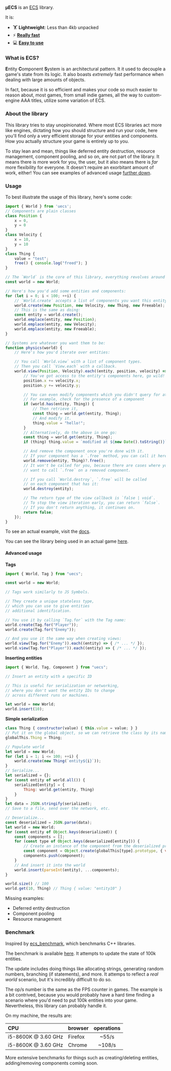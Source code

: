 **μECS** is an [ECS](#what-is-ecs) library.

It is:
* 🏋️ **Lightweight**: Less than 4kb unpacked
* ⚡ [**Really fast**](#benchmark)
* 💻 [**Easy to use**](#usage)

### What is ECS?

**E**ntity **C**omponent **S**ystem is an architectural pattern. It it used to decouple a game's state from its logic. It also boasts *extremely* fast performance when dealing with large amounts of objects. 

In fact, because it is so efficient and makes your code so much easier to reason about, most games, from small indie games, all the way to custom-engine AAA titles, utilize some variation of ECS.

### About the library

This library tries to stay unopinionated. Where most ECS libraries act more like engines, dictating how you should structure and run your code, here you'll find only a very efficient storage for your entities and components. How you actually structure your game is entirely up to you.

To stay lean and mean, things like deferred entity destruction, resource management, component pooling, and so on, are not part of the library. It means there is more work for you, the user, but it also means there is *far* more flexibility for everyone. It doesn't require an exorbitant amount of work, either! You can see examples of advanced usage [further down](#advanced-usage).

### Usage

To best illustrate the usage of this library, here's some code:

```ts
import { World } from 'uecs';
// Components are plain classes
class Position {
    x = 0,
    y = 0
}
class Velocity {
    x = 10,
    y = 10
}
class Thing {
    value = "test";
    free() { console.log("freed"); }
}

// The `World` is the core of this library, everything revolves around it:
const world = new World;

// Here's how you'd add some entities and components:
for (let i = 0; i < 100; ++i) {
    // `World.create` accepts a list of components you want this entity to have
    world.create(new Position, new Velocity, new Thing, new Freeable);
    // This is the same as doing:
    const entity = world.create();
    world.emplace(entity, new Position);
    world.emplace(entity, new Velocity);
    world.emplace(entity, new Freeable);
}

// Systems are whatever you want them to be:
function physics(world) {
    // Here's how you'd iterate over entities:

    // You call `World.view` with a list of component types.
    // Then you call `View.each` with a callback.
    world.view(Position, Velocity).each((entity, position, velocity) => {
        // You've got access to the entity's components here, go wild!
        position.x += velocity.x;
        position.y += velocity.y;

        // You can even modify components which you didn't query for at this point
        // For example, check for the presence of a component
        if (world.has(entity, Thing)) {
            // Then retrieve it,
            const thing = world.get(entity, Thing);
            // And modify it.
            thing.value = "hello!";
        }
        // Alternatively, do the above in one go:
        const thing = world.get(entity, Thing);
        if (thing) thing.value = `modified at ${new Date().toString()}`;

        // And remove the component once you're done with it.
        // If your component has a `.free` method, you can call it here, too:
        world.remove(entity, Thing)?.free();
        // It won't be called for you, because there are cases where you don't
        // want to call `.free` on a removed component.

        // If you call `World.destroy`, `.free` will be called
        // on each component that has it:
        world.destroy(entity);

        // The return type of the view callback is `false | void`.
        // To stop the view iteration early, you can return `false`.
        // If you don't return anything, it continues on.
        return false;
    });
}
```

To see an actual example, visit the [docs](./docs).

You can see the library being used in an actual game [here](https://github.com/EverCrawl/game/blob/master/client/src/core/game/System.ts).

#### Advanced usage

**Tags**
```ts
import { World, Tag } from "uecs";

const world = new World;

// Tags work similarly to JS Symbols.

// They create a unique stateless type,
// which you can use to give entities
// additional identification.

// You use it by calling `Tag.for` with the Tag name:
world.create(Tag.for("Player"));
world.create(Tag.for("Enemy"));

// And you use it the same way when creating views:
world.view(Tag.for("Enemy")).each((entity) => { /* ... */ });
world.view(Tag.for("Player")).each((entity) => { /* ... */ });
```

**Inserting entities**
```ts
import { World, Tag, Component } from "uecs";

// Insert an entity with a specific ID

// This is useful for serialization or networking,
// where you don't want the entity IDs to change
// across different runs or machines.

let world = new World;
world.insert(10);

```

**Simple serialization**
```js
class Thing { constructor(value) { this.value = value; } }
// Put it on the global object, so we can retrieve the class by its name later
globalThis.Thing = Thing;

// Populate world
let world = new World;
for (let i = 1; i <= 100; ++i) {
    world.create(new Thing(`entity${i}`));
}
// Serialize...
let serialized = {};
for (const entity of world.all()) {
    serialized[entity] = {
        Thing: world.get(entity, Thing)
    }
}
let data = JSON.stringify(serialized);
// Save to a file, send over the network, etc.

// Deserialize...
const deserialized = JSON.parse(data);
let world = new World;
for (const entity of Object.keys(deserialized)) {
    const components = [];
    for (const type of Object.keys(deserialized[entity])) {
        // Create an instance of the component from the deserialized properties
        const component = Object.create(globalThis[type].prototype, { value: deserialized[entity][type] });
        components.push(component);
    }
    // And insert it into the world
    world.insert(parseInt(entity), ...components);
}

world.size() // 100
world.get(10, Thing) // Thing { value: "entity10" }
```

Missing examples:
* Deferred entity destruction
* Component pooling
* Resource management

### Benchmark

Inspired by [ecs_benchmark](https://github.com/abeimler/ecs_benchmark), which benchmarks C++ libraries.

The benchmark is available [here](https://jsbench.me/1hkl8hiyqh/1). It attempts to update the state of 100k entities. 

The update includes doing things like allocating strings, generating random numbers, branching (if statements), and more. It attemps to reflect a *real world* scenario, but it's incredibly difficult to do so.

The op/s number is the same as the FPS counter in games. The example is a bit contrived, because you would probably have a hard time finding a scenario where you'd need to put 100k entities into your game. Nevertheless, this library can probably handle it.

On my machine, the results are:

| CPU                 | browser | operations |
|:--------------------|:--------|:----------:|
| i5-8600K @ 3.60 GHz | Firefox | ~55/s      |
| i5-8600K @ 3.60 GHz | Chrome  | ~108/s     |

More extensive benchmarks for things such as creating/deleting entities, adding/removing components coming soon.